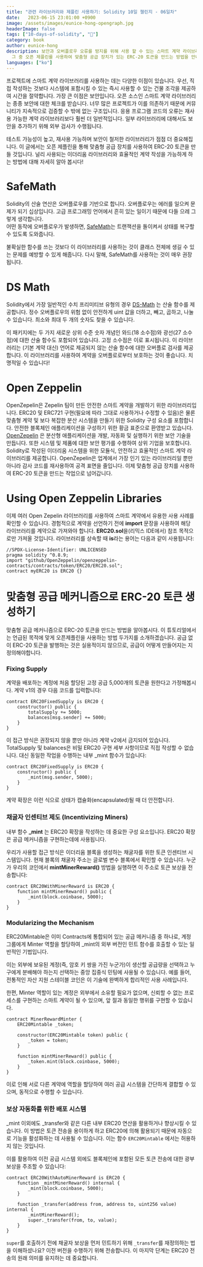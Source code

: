 ```yaml
---
title: "관련 라이브러리와 제플린 사용하기: Solidity 10일 챌린지 - 06일차"
date:   2023-06-15 23:01:00 +0900
image: /assets/images/eunice-hong-opengraph.jpg
headerImage: false
tags: ["10-days-of-solidity", "🌿"]
category: book
author: eunice-hong
description: 보안과 오버플로우 오류를 방지를 위해 사용 할 수 있는 스마트 계약 라이브러리에 대해 알아봅니다.
  그 중 오픈 제플린를 사용하여 맞춤형 공급 장치가 있는 ERC-20 토큰을 만드는 방법을 안내합니다.
languages: ["ko"]
---
```


프로젝트에 스마트 계약 라이브러리를 사용하는 데는 다양한 이점이 있습니다. 
우선, 직접 작성하는 것보다 시스템에 포함시킬 수 있는 즉시 사용할 수 있는 건물 조각을 제공하여 시간을 절약합니다. 
가장 큰 이점은 보안입니다. 
오픈 소스인 스마트 계약 라이브러리는 종종 보안에 대한 체크를 받습니다. 
너무 많은 프로젝트가 이를 의존하기 때문에 커뮤니티가 지속적으로 검증할 수 밖에 없는 구조입니다. 
응용 프로그램 코드의 오류는 재사용 가능한 계약 라이브러리보다 훨씬 더 일반적입니다. 
일부 라이브러리에 대해서도 보안을 추가하기 위해 외부 검사가 수행됩니다.

테스트 가능성이 높고, 재사용 가능하며 보안이 철저한 라이브러리가 점점 더 중요해집니다. 
이 글에서는 오픈 제플린을 통해 맞춤형 공급 장치를 사용하여 ERC-20 토큰을 만들 것입니다. 
널리 사용되는 이더리움 라이브러리와 효율적인 계약 작성을 가능하게 하는 방법에 대해 자세히 알아 봅시다!

# SafeMath

Solidity의 산술 연산은 오버플로우를 기반으로 합니다. 
오버플로우는 에러를 일으켜 문제가 되기 십상입니다. 고급 프로그래밍 언어에서 흔히 있는 일이기 때문에 다들 으레 그렇게 생각합니다.  
어떤 동작에 오버플로우가 발생하면, [SafeMath][safe_math]는 트랜잭션을 돌이켜서 상태를 복구할 수 있도록 도와줍니다.

불확실한 함수를 쓰는 것보다 이 라이브러리를 사용하는 것이 클래스 전체에 생길 수 있는 문제를 예방할 수 있게 해줍니다. 
다시 말해, SafeMath를 사용하는 것이 매우 권장됩니다.

# DS Math

Solidity에서 가장 일반적인 수치 프리미티브 유형의 경우 [DS-Math](https://dappsys.readthedocs.io/en/latest/ds_math.html) 는 산술 함수를 제공합니다. 
정수 오버플로우의 위험 없이 안전하게 uint 값을 더하고, 빼고, 곱하고, 나눌 수 있습니다. 
최소와 최대 두 개의 숫자도 찾을 수 있습니다.

이 패키지에는 두 가지 새로운 상위 수준 숫자 개념인 와드(18 소수점)와 광선(27 소수점)에 대한 산술 함수도 포함되어 있습니다. 
고정 소수점은 이로 표시됩니다. 
이 라이브러리는 (기본 계약 대신) 언어로 제공되지 않는 산술 함수에 대한 오버플로 검사를 제공합니다. 
이 라이브러리를 사용하여 계약을 오버플로로부터 보호하는 것이 좋습니다. 
치명적일 수 있습니다!

# Open Zeppelin

OpenZepelin은 Zepelin 팀이 만든 안전한 스마트 계약을 개발하기 위한 라이브러리입니다. 
ERC20 및 ERC721 구현(필요에 따라 그대로 사용하거나 수정할 수 있음)은 물론 맞춤형 계약 및 보다 복잡한 분산 시스템을 만들기 위한 Solidity 구성 요소를 포함합니다. 
안전한 블록체인 애플리케이션을 구성하기 위한 황금 표준으로 환영받고 있습니다. 
[OpenZepelin](https://docs.openzeppelin.com/contracts/3.x/erc20) 은 분산형 애플리케이션을 개발, 자동화 및 실행하기 위한 보안 기술을 만듭니다. 
또한 시스템 및 제품에 대한 보안 평가를 수행하여 상위 기업을 보호합니다. 
Solidity로 작성된 이더리움 시스템을 위한 모듈식, 안전하고 효율적인 스마트 계약 라이브러리를 제공합니다. 
OpenZepelin은 업계에서 가장 인기 있는 라이브러리일 뿐만 아니라 감사 코드를 재사용하여 공격 표면을 줄입니다. 
이제 맞춤형 공급 장치를 사용하여 ERC-20 토큰을 만드는 작업으로 넘어갑니다.

# Using Open Zeppelin Libraries

이제 여러 Open Zepelin 라이브러리를 사용하여 스마트 계약에서 유용한 사용 사례를 확인할 수 있습니다. 
경험적으로 계약을 선언하기 전에 **import** 문장을 사용하여 해당 라이브러리를 계약으로 가져와야 합니다. 
**ERC20.sol**을(리믹스 IDE에서) 참조 목적으로만 가져올 것입니다. 
라이브러리를 상속할 때 **is**라는 용어는 다음과 같이 사용됩니다:

```solidity
//SPDX-License-Identifier: UNLICENSED
pragma solidity ^0.8.9;
import "github/OpenZeppelin/openzeppelin-contracts/contracts/token/ERC20/ERC20.sol";
contract myERC20 is ERC20 {}
```

# 맞춤형 공급 메커니즘으로 ERC-20 토큰 생성하기

맞춤형 공급 메커니즘으로 ERC-20 토큰을 만드는 방법을 알아봅시다. 
이 튜토리얼에서는 언급된 목적에 맞게 오픈제플린을 사용하는 방법 두가지를 소개하겠습니다. 
공급 없이 ERC-20 토큰을 발행하는 것은 실용적이지 않으므로, 공급이 어떻게 만들어지는 지 정의해야합니다.

### Fixing Supply

계약을 배포하는 계정에 처음 할당된 고정 공급 5,000개의 토큰을 원한다고 가정해봅시다.
계약 v1의 경우 다음 코드를 입력합니다:

```solidity
contract ERC20FixedSupply is ERC20 {
	constructor() public {
		totalSupply += 5000;
		balances[msg.sender] += 5000;
	}
}
```

이 접근 방식은 권장되지 않을 뿐만 아니라 계약 v2에서 금지되어 있습니다.
TotalSupply 및 balances은 비밀 ERC20 구현 세부 사항이므로 직접 작성할 수 없습니다.
대신 동일한 작업을 수행하는 내부 _mint 함수가 있습니다:

```solidity
contract ERC20FixedSupply is ERC20 {
    constructor() public {
        _mint(msg.sender, 5000);
    }
}
```
계약 확장은 이런 식으로 상태가 캡슐화(encapsulated)될 때 더 안전합니다.

### 채굴자 인센티브 제도 (Incentivizing Miners)

내부 함수 **_mint** 는 ERC20 확장을 작성하는 데 중요한 구성 요소입니다. ERC20 확장은 공급 메커니즘을 구현하는데에 사용됩니다.

우리가 사용할 접근 방식은 이더리움 블록을 생성하는 채굴자를 위한 토큰 인센티브 시스템입니다.
현재 블록의 채굴자 주소는 글로벌 변수 블록에서 확인할 수 있습니다.
누군가 우리의 코인에서 **mintMinerReward()** 방법을 실행하면 이 주소로 토큰 보상을 전송합니다:

```solidity
contract ERC20WithMinerReward is ERC20 {
    function mintMinerReward() public {
        _mint(block.coinbase, 5000);
    }
}
```

### Modularizing the Mechanism

ERC20Mintable은 이미 Contracts에 통합되어 있는 공급 메커니즘 중 하나로, 
계정 그룹에게 Minter 역할을 할당하여 _mint의 외부 버전인 민트 함수를 호출할 수 있는 일반적인 기법입니다.

이는 외부에 보유된 계정(즉, 암호 키 쌍을 가진 누군가)이 생산할 공급량을 선택하고 누구에게 분배해야 하는지 선택하는 
중앙 집중식 민팅에 사용될 수 있습니다. 
예를 들어, 전통적인 자산 지원 스테이블 코인은 이 기술에 완벽하게 합리적인 사용 사례입니다.

한편, Minter 역할이 있는 계정은 외부에서 소유할 필요가 없으며, 신뢰할 수 없는 프로세스를 구현하는 스마트 계약이 될 수 있으며, 
앞 절과 동일한 행위를 구현할 수 있습니다.

```solidity
contract MinerRewardMinter {
    ERC20Mintable _token;

    constructor(ERC20Mintable token) public {
        _token = token;
    }

    function mintMinerReward() public {
        _token.mint(block.coinbase, 5000);
    }
}
```

이로 인해 서로 다른 계약에 역할을 할당하여 여러 공급 시스템을 간단하게 결합할 수 있으며, 동적으로 수행할 수 있습니다.

### 보상 자동화를 위한 배포 시스템

_mint 이외에도 _transfer와 같은 다른 내부 ERC20 연산을 활용하거나 향상시킬 수 있습니다. 
이 방법은 토큰 전송을 용이하게 하고 ERC20에 의해 활용되기 때문에 자동으로 기능을 활성화하는 데 사용될 수 있습니다. 
이는 함수 `ERC20Mintable` 에서는 허용하지 않는 것입니다.

이를 활용하여 이전 공급 시스템 외에도 블록체인에 포함된 모든 토큰 전송에 대한 광부 보상을 주조할 수 있습니다:

```solidity
contract ERC20WithAutoMinerReward is ERC20 {
    function _mintMinerReward() internal {
        _mint(block.coinbase, 5000);
    }

    function _transfer(address from, address to, uint256 value) internal {
        _mintMinerReward();
        super._transfer(from, to, value);
    }
}
```

`super`를 호출하기 전에 채굴자 보상을 먼저 민트하기 위해 `_transfer`를 재정의하는 법을 이해하셨나요? 
이전 버전을 수행하기 위해 전송합니다. 
이 마지막 단계는 ERC20 전송의 원래 의미를 유지하는 데 중요합니다.

[safe_math]: https://docs.openzeppelin.com/contracts/3.x/utilities#math